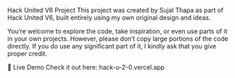 Hack United V6 Project
This project was created by Sujal Thapa as part of Hack United V6, built entirely using my own original design and ideas.

You’re welcome to explore the code, take inspiration, or even use parts of it in your own projects. However, please don’t copy large portions of the code directly. If you do use any significant part of it, I kindly ask that you give proper credit.

🔗 Live Demo
Check it out here: hack-u-2-0.vercel.app
